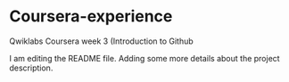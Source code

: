 # Coursera-experience
Qwiklabs Coursera week 3 (Introduction to Github

I am editing the README file. Adding some more details about the project description.

